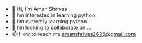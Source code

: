 - 👋 Hi, I’m Aman Shrivas
- 👀 I’m interested in learning python
- 🌱 I’m currently learning python
- 💞️ I’m looking to collaborate on ...
- 📫 How to reach me amanshrivas2626@gmail.com

<!---
Amanshrivas2626/Amanshrivas2626 is a ✨ special ✨ repository because its `README.md` (this file) appears on your GitHub profile.
You can click the Preview link to take a look at your changes.
--->
